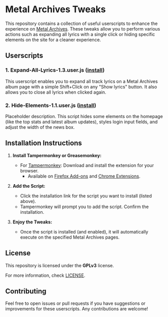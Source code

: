 # Metal Archives Tweaks

This repository contains a collection of useful userscripts to enhance the experience on [Metal Archives](https://www.metal-archives.com/). These tweaks allow you to perform various actions such as expanding all lyrics with a single click or hiding specific elements on the site for a cleaner experience.

## Userscripts

### 1. **Expand-All-Lyrics-1.3.user.js** ([install](https://github.com/NikoboiNFTB/Metal-Archives-Tweaks/raw/refs/heads/main/Expand-All-Lyrics-1.3.user.js))

This userscript enables you to expand all track lyrics on a Metal Archives album page with a simple Shift+Click on any "Show lyrics" button. It also allows you to close all lyrics when clicked again.

### 2. **Hide-Elements-1.1.user.js** ([install](https://github.com/NikoboiNFTB/Metal-Archives-Tweaks/raw/refs/heads/main/Hide-Elements-1.1.user.js))

Placeholder description. This script hides some elements on the homepage (like the top stats and latest album updates), styles login input fields, and adjust the width of the news box.

## Installation Instructions

1. **Install Tampermonkey or Greasemonkey:**
   - For [Tampermonkey](https://www.tampermonkey.net/): Download and install the extension for your browser.
     -  Available on [Firefox Add-ons](https://addons.mozilla.org/en-US/firefox/addon/tampermonkey/) and [Chrome Extensions](https://chromewebstore.google.com/detail/tampermonkey/dhdgffkkebhmkfjojejmpbldmpobfkfo?hl=en).

2. **Add the Script:**
   - Click the installation link for the script you want to install (listed above).
   - Tampermonkey will prompt you to add the script. Confirm the installation.

3. **Enjoy the Tweaks:**
   - Once the script is installed (and enabled), it will automatically execute on the specified Metal Archives pages.

## License

This repository is licensed under the **GPLv3** license.

For more information, check [LICENSE](LICENSE).

## Contributing

Feel free to open issues or pull requests if you have suggestions or improvements for these userscripts. Any contributions are welcome!
